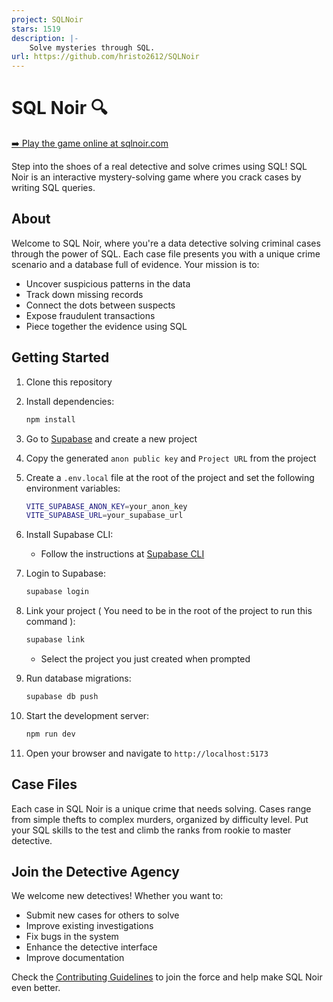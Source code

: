 ```yaml
---
project: SQLNoir
stars: 1519
description: |-
    Solve mysteries through SQL.
url: https://github.com/hristo2612/SQLNoir
---
```


# SQL Noir 🔍

[➡️ Play the game online at sqlnoir.com](https://sqlnoir.com)

Step into the shoes of a real detective and solve crimes using SQL! SQL Noir is an interactive mystery-solving game where you crack cases by writing SQL queries.

## About

Welcome to SQL Noir, where you're a data detective solving criminal cases through the power of SQL. Each case file presents you with a unique crime scenario and a database full of evidence. Your mission is to:

- Uncover suspicious patterns in the data
- Track down missing records
- Connect the dots between suspects
- Expose fraudulent transactions
- Piece together the evidence using SQL

## Getting Started

1. Clone this repository
2. Install dependencies:
   ```bash
   npm install
   ```
3. Go to [Supabase](https://supabase.com/) and create a new project
4. Copy the generated `anon public key` and `Project URL` from the project
5. Create a `.env.local` file at the root of the project and set the following environment variables:
   ```bash
   VITE_SUPABASE_ANON_KEY=your_anon_key
   VITE_SUPABASE_URL=your_supabase_url
   ```
6. Install Supabase CLI:

   - Follow the instructions at [Supabase CLI](https://supabase.com/docs/guides/local-development/cli/getting-started)

7. Login to Supabase:

   ```bash
   supabase login
   ```

8. Link your project ( You need to be in the root of the project to run this command ):

   ```bash
   supabase link
   ```

   - Select the project you just created when prompted

9. Run database migrations:

   ```bash
   supabase db push
   ```

10. Start the development server:

    ```bash
    npm run dev
    ```

11. Open your browser and navigate to `http://localhost:5173`

## Case Files

Each case in SQL Noir is a unique crime that needs solving. Cases range from simple thefts to complex murders, organized by difficulty level. Put your SQL skills to the test and climb the ranks from rookie to master detective.

## Join the Detective Agency

We welcome new detectives! Whether you want to:

- Submit new cases for others to solve
- Improve existing investigations
- Fix bugs in the system
- Enhance the detective interface
- Improve documentation

Check the [Contributing Guidelines](CONTRIBUTING.md) to join the force and help make SQL Noir even better.

